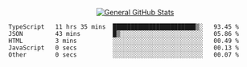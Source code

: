 <p align="center">
  <a href="https://github.com/AndyDevv">
    <img src="https://github-readme-stats.vercel.app/api?username=AndyDevv&custom_title=General%20GitHub%20Stats&theme=aura_dark" alt="General GitHub Stats">
  </a>
</p>

<!--START_SECTION:waka-->

```text
TypeScript   11 hrs 35 mins  ███████████████████████▒░   93.45 %
JSON         43 mins         █▒░░░░░░░░░░░░░░░░░░░░░░░   05.86 %
HTML         3 mins          ░░░░░░░░░░░░░░░░░░░░░░░░░   00.49 %
JavaScript   0 secs          ░░░░░░░░░░░░░░░░░░░░░░░░░   00.13 %
Other        0 secs          ░░░░░░░░░░░░░░░░░░░░░░░░░   00.07 %
```

<!--END_SECTION:waka-->

